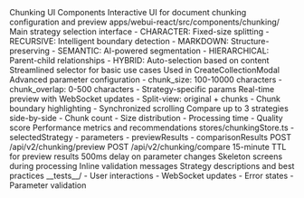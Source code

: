 <component>
  <name>Chunking UI Components</name>
  <purpose>Interactive UI for document chunking configuration and preview</purpose>
  <location>apps/webui-react/src/components/chunking/</location>
</component>

<components>
  <component name="ChunkingStrategySelector">
    <purpose>Main strategy selection interface</purpose>
    <strategies>
      - CHARACTER: Fixed-size splitting
      - RECURSIVE: Intelligent boundary detection
      - MARKDOWN: Structure-preserving
      - SEMANTIC: AI-powered segmentation
      - HIERARCHICAL: Parent-child relationships
      - HYBRID: Auto-selection based on content
    </strategies>
  </component>
  
  <component name="SimplifiedChunkingStrategySelector">
    <purpose>Streamlined selector for basic use cases</purpose>
    <usage>Used in CreateCollectionModal</usage>
  </component>
  
  <component name="ChunkingParameterTuner">
    <purpose>Advanced parameter configuration</purpose>
    <parameters>
      - chunk_size: 100-10000 characters
      - chunk_overlap: 0-500 characters
      - Strategy-specific params
    </parameters>
  </component>
  
  <component name="ChunkingPreviewPanel">
    <purpose>Real-time preview with WebSocket updates</purpose>
    <features>
      - Split-view: original + chunks
      - Chunk boundary highlighting
      - Synchronized scrolling
    </features>
  </component>
  
  <component name="ChunkingComparisonView">
    <purpose>Compare up to 3 strategies side-by-side</purpose>
    <metrics>
      - Chunk count
      - Size distribution
      - Processing time
      - Quality score
    </metrics>
  </component>
  
  <component name="ChunkingAnalyticsDashboard">
    <purpose>Performance metrics and recommendations</purpose>
  </component>
</components>

<state-management>
  <store>stores/chunkingStore.ts</store>
  <state>
    - selectedStrategy
    - parameters
    - previewResults
    - comparisonResults
  </state>
</state-management>

<api-integration>
  <preview>POST /api/v2/chunking/preview</preview>
  <compare>POST /api/v2/chunking/compare</compare>
  <caching>15-minute TTL for preview results</caching>
</api-integration>

<ux-patterns>
  <debouncing>500ms delay on parameter changes</debouncing>
  <loading>Skeleton screens during processing</loading>
  <errors>Inline validation messages</errors>
  <tooltips>Strategy descriptions and best practices</tooltips>
</ux-patterns>

<testing>
  <location>__tests__/</location>
  <coverage>
    - User interactions
    - WebSocket updates
    - Error states
    - Parameter validation
  </coverage>
</testing>